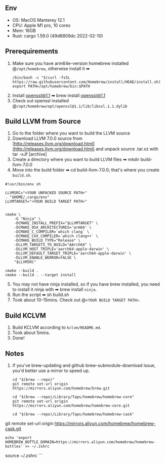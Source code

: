 ## Env

+ OS: MacOS Manterey 12.1
+ CPU: Apple M1 pro, 10 cores
+ Mem: 16GB
+ Rust: cargo 1.59.0 (49d8809dc 2022-02-10)

## Prerequirements

1. Make sure you have arm64e-version homebrew installed @`/opt/homebrew`, otherwise install it ➡ 
    ```
    /bin/bash -c "$(curl -fsSL https://raw.githubusercontent.com/Homebrew/install/HEAD/install.sh)"
    export PATH=/opt/homebrew/bin:$PATH
    ```
2. Install openssl@1.1 ➡ brew install openssl@1.1
3. Check out openssl installed @`/opt/homebrew/opt/openssl@1.1/lib/libssl.1.1.dylib`

## Build LLVM from Source

1. Go to the folder where you want to build the LLVM source
2. Download LLVM 7.0.0 source from [http://releases.llvm.org/download.html](http://releases.llvm.org/download.html) and unpack source .tar.xz with tar -xJf [archive]
3. Create a directory where you want to build LLVM files ➡ mkdir build-llvm-7.0.0
4. Move into the build folder ➡ cd build-llvm-7.0.0; that's where you create `build.sh`.

```
#!usr/bin/env sh

LLVMSRC="<YOUR UNPACKED SOURCE PATH>"
. "$HOME/.cargo/env"
LLVMTARGET="<YOUR BUILD TARGET PATH>"


cmake \
    -G "Ninja" \
    -DCMAKE_INSTALL_PREFIX="$LLVMTARGET" \
    -DCMAKE_OSX_ARCHITECTURES='arm64' \
    -DCMAKE_C_COMPILER=`which clang` \
    -DCMAKE_CXX_COMPILER=`which clang++` \
    -DCMAKE_BUILD_TYPE="Release" \
    -DLLVM_TARGETS_TO_BUILD="AArch64" \
    -DLLVM_HOST_TRIPLE='aarch64-apple-darwin' \
    -DLLVM_DEFAULT_TARGET_TRIPLE='aarch64-apple-darwin' \
    -DLLVM_ENABLE_WERROR=FALSE \
    "$LLVMSRC"

cmake --build .
cmake --build . --target install
```

5. You may not have ninja installed, so if you have brew installed, you need to install it ninja with ➡ brew install `ninja`.
6. Run the script ➡ sh build.sh
7. Took about 10-15mins. Check out @`<YOUR BUILD TARGET PATH>`.

## Build KCLVM

1. Build KCLVM according to `kclvm/README.md`.
2. Took about 5mins.
3. Done!

## Notes

1. If you've brew-updating and github brew-submodule-download issue, you'd better use a mirror to speed up.
    ```
    cd "$(brew --repo)"
    git remote set-url origin https://mirrors.aliyun.com/homebrew/brew.git

    cd "$(brew --repo)/Library/Taps/homebrew/homebrew-core"
    git remote set-url origin https://mirrors.aliyun.com/homebrew/homebrew-core.git

    cd "$(brew --repo)/Library/Taps/homebrew/homebrew-cask"
git remote set-url origin https://mirrors.aliyun.com/homebrew/homebrew-cask.git

    echo 'export HOMEBREW_BOTTLE_DOMAIN=https://mirrors.aliyun.com/homebrew/homebrew-bottles' >> ~/.zshrc
source ~/.zshrc
    ```